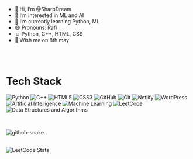 - 👋 Hi, I’m @SharpDream
- 👀 I’m interested in ML and AI
- 🌱 I’m currently learning Python, ML
- 😄 Pronouns: Rafi
- ☺️ Python, C++, HTML, CSS
- 🎂 Wish me on 8th may

<br><br>

# Tech Stack

![Python](https://img.shields.io/badge/python-3670A0?style=for-the-badge&logo=python&logoColor=ffdd54)
![C++](https://img.shields.io/badge/-C++-blue?logo=cplusplus)
![HTML5](https://img.shields.io/badge/html5-E34F26?style=for-the-badge&logo=html5&logoColor=white)
![CSS3](https://img.shields.io/badge/css3-1572B6?style=for-the-badge&logo=css3&logoColor=white)
![GitHub](https://img.shields.io/badge/github-181717?style=for-the-badge&logo=github&logoColor=white)
![Git](https://img.shields.io/badge/git-F05032?style=for-the-badge&logo=git&logoColor=white)
![Netlify](https://img.shields.io/badge/netlify-00C7B7?style=for-the-badge&logo=netlify&logoColor=white)
![WordPress](https://img.shields.io/badge/wordpress-21759B?style=for-the-badge&logo=wordpress&logoColor=white)
![Artificial Intelligence](https://img.shields.io/badge/ai-0D86D7?style=for-the-badge&logo=openai&logoColor=white)
![Machine Learning](https://img.shields.io/badge/ml-FFC300?style=for-the-badge&logo=tensorflow&logoColor=white)
![LeetCode](https://img.shields.io/badge/leetcode-FFA116?style=for-the-badge&logo=leetcode&logoColor=black)
![Data Structures and Algorithms](https://img.shields.io/badge/dsa-6A5ACD?style=for-the-badge&logo=data&logoColor=white)


<br><be>


<picture>
  <source media="(prefers-color-scheme: dark)" srcset="https://raw.githubusercontent.com/tobiasmeyhoefer/tobiasmeyhoefer/output/github-snake-dark.svg" />
  <source media="(prefers-color-scheme: light)" srcset="https://raw.githubusercontent.com/tobiasmeyhoefer/tobiasmeyhoefer/output/github-snake.svg" />
  <img alt="github-snake" src="https://raw.githubusercontent.com/tobiasmeyhoefer/tobiasmeyhoefer/output/github-snake.svg" />
</picture>


<br>
<br>


![LeetCode Stats](https://leetcard.jacoblin.cool/SharpDream)





